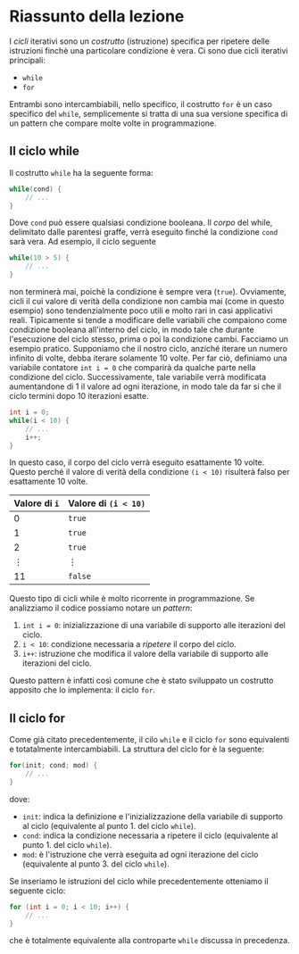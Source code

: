 # Riassunto della lezione 

I *cicli* iterativi sono un *costrutto* (istruzione) specifica per ripetere
delle istruzioni finchè una particolare condizione è vera.
Ci sono due cicli iterativi principali:

* `while`
* `for`

Entrambi sono intercambiabili, nello specifico, il costrutto `for` è un caso
specifico del `while`, semplicemente si tratta di una sua versione specifica di
un pattern che compare molte volte in programmazione.

## Il ciclo while
Il costrutto `while` ha la seguente forma:
```c
while(cond) {
    // ...
}
```
Dove `cond` può essere qualsiasi condizione booleana. Il *corpo* del while,
delimitato dalle parentesi graffe, verrà eseguito finché la condizione `cond`
sarà vera.
Ad esempio, il ciclo seguente
```c
while(10 > 5) {
    // ...
}
```
non terminerà mai, poichè la condizione è sempre vera (`true`). Ovviamente,
cicli il cui valore di verità della condizione non cambia mai (come in questo
esempio) sono tendenzialmente poco utili e molto rari in casi applicativi
reali. Tipicamente si tende a modificare delle variabili che compaiono come
condizione booleana all'interno del ciclo, in modo tale che durante
l'esecuzione del ciclo stesso, prima o poi la condizione cambi. Facciamo un
esempio pratico. Supponiamo che il nostro ciclo, anziché iterare un numero
infinito di volte, debba iterare solamente 10 volte. Per far ciò, definiamo una
variabile contatore `int i = 0` che comparirà da qualche parte nella condizione
del ciclo. Successivamente, tale variabile verrà modificata aumentandone di 1
il valore ad ogni iterazione, in modo tale da far si che il ciclo termini dopo
10 iterazioni esatte.
```c
int i = 0;
while(i < 10) {
    // ...
    i++;
}
```
In questo caso, il corpo del ciclo verrà eseguito esattamente 10 volte. Questo
perché il valore di verità della condizione `(i < 10)` risulterà falso per
esattamente 10 volte.

| Valore di `i` |   Valore di `(i < 10)` |
|---------------|------------------------|
| 0             | `true`                 |
| 1             | `true`                 |
| 2             | `true`                 |
| $\vdots$      | $\vdots$               |
| 11            | `false`                |

Questo tipo di cicli while è molto ricorrente in programmazione. Se analizziamo
il codice possiamo notare un *pattern*:

1. `int i = 0`: inizializzazione di una variabile di supporto alle iterazioni
   del ciclo.
2. `i < 10`: condizione necessaria a *ripetere* il corpo del ciclo.
3. `i++`: istruzione che modifica il valore della variabile di supporto alle
   iterazioni del ciclo. 

Questo pattern è infatti così comune che è stato sviluppato un costrutto
apposito che lo implementa: il ciclo `for`.

## Il ciclo for
Come già citato precedentemente, il cilo `while` e il ciclo `for` sono
equivalenti e totatalmente intercambiabili. La struttura del ciclo for è la
seguente:

```c
for(init; cond; mod) {
    // ...
}
```
dove:

* `init`: indica la definizione e l'inizializzazione della variabile di
  supporto al ciclo (equivalente al punto 1. del ciclo `while`).
* `cond`: indica la condizione necessaria a ripetere il ciclo 
  (equivalente al punto 1. del ciclo `while`).
* `mod`: è l'istruzione che verrà eseguita ad ogni iterazione del ciclo 
  (equivalente al punto 3. del ciclo `while`).

Se inseriamo le istruzioni del ciclo while precedentemente otteniamo il
seguente ciclo:
```c
for (int i = 0; i < 10; i++) {
    // ...
}
```
che è totalmente equivalente alla controparte `while` discussa in precedenza.

